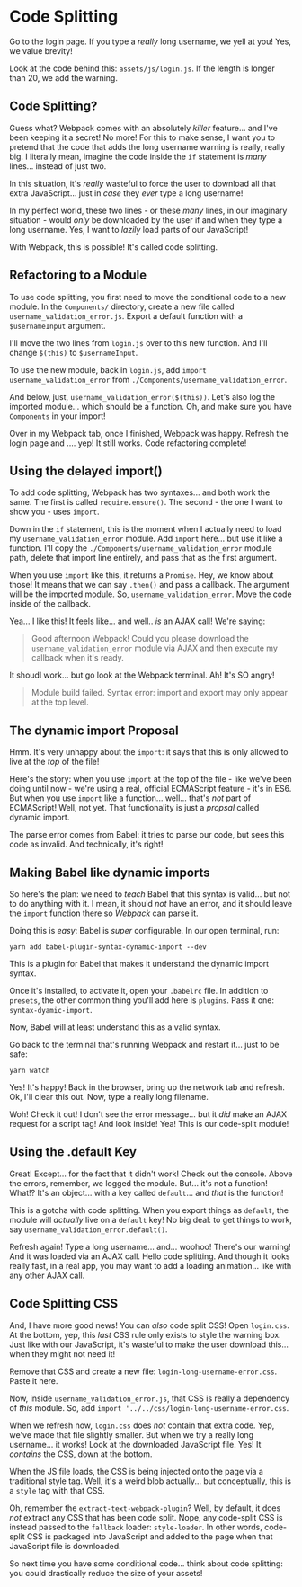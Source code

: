 # Code Splitting

Go to the login page. If you type a *really* long username, we yell at you! Yes,
we value brevity!

Look at the code behind this: `assets/js/login.js`. If the length is longer than
20, we add the warning.

## Code Splitting?

Guess what? Webpack comes with an absolutely *killer* feature... and I've been
keeping it a secret! No more! For this to make sense, I want you to pretend that
the code that adds the long username warning is really, really big. I literally
mean, imagine the code inside the `if` statement is *many* lines... instead of just
two.

In this situation, it's *really* wasteful to force the user to download all that
extra JavaScript... just in *case* they *ever* type a long username! 

In my perfect world, these two lines - or these *many* lines, in our imaginary
situation - would *only* be downloaded by the user if and when they type a long
username. Yes, I want to *lazily* load parts of our JavaScript!

With Webpack, this is possible! It's called code splitting.

## Refactoring to a Module

To use code splitting, you first need to move the conditional code to a new module.
In the `Components/` directory, create a new file called `username_validation_error.js`.
Export a default function with a `$usernameInput` argument.

I'll move the two lines from `login.js` over to this new function. And I'll change
`$(this)` to `$usernameInput`.

To use the new module, back in `login.js`, add `import username_validation_error`
from `./Components/username_validation_error`.

And below, just, `username_validation_error($(this))`. Let's also log the imported
module... which should be a function. Oh, and make sure you have `Components`
in your import!

Over in my Webpack tab, once I finished, Webpack was happy. Refresh the login page
and .... yep! It still works. Code refactoring complete!

## Using the delayed import()

To add code splitting, Webpack has two syntaxes... and both work the same. The
first is called `require.ensure()`. The second - the one I want to show you - uses
`import`.

Down in the `if` statement, this is the moment when I actually need to load my
`username_validation_error` module. Add `import` here... but use it like a function.
I'll copy the `./Components/username_validation_error` module path, delete that
import line entirely, and pass that as the first argument.

When you use `import` like this, it returns a `Promise`. Hey, we know about those!
It means that we can say `.then()` and pass a callback. The argument will be the
imported module. So, `username_validation_error`. Move the code inside of the callback.

Yea... I like this! It feels like... and well.. *is* an AJAX call! We're saying:

> Good afternoon Webpack! Could you please download the `username_validation_error`
> module via AJAX and then execute my callback when it's ready.

It shoudl work... but go look at the Webpack terminal. Ah! It's SO angry!

> Module build failed. Syntax error: import and export may only appear at the
> top level.

## The dynamic import Proposal

Hmm. It's very unhappy about the `import`: it says that this is only allowed to live
at the *top* of the file!

Here's the story: when you use `import` at the top of the file - like we've been
doing until now - we're using a real, official ECMAScript feature - it's in ES6.
But when you use `import` like a function... well... that's *not* part of ECMAScript!
Well, not yet. That functionality is just a *propsal* called dynamic import.

The parse error comes from Babel: it tries to parse our code, but sees this code
as invalid. And technically, it's right! 

## Making Babel like dynamic imports

So here's the plan: we need to *teach* Babel that this syntax is valid... but not
to do anything with it. I mean, it should *not* have an error, and it should leave
the `import` function there so *Webpack* can parse it.

Doing this is *easy*: Babel is *super* configurable. In our open terminal, run:

```terminal
yarn add babel-plugin-syntax-dynamic-import --dev
```

This is a plugin for Babel that makes it understand the dynamic import syntax.

Once it's installed, to activate it, open your `.babelrc` file. In addition to
`presets`, the other common thing you'll add here is `plugins`. Pass it one:
`syntax-dyamic-import`.

Now, Babel will at least understand this as a valid syntax.

Go back to the terminal that's running Webpack and restart it... just to be safe:

```terminal
yarn watch
```

Yes! It's happy! Back in the browser, bring up the network tab and refresh. Ok, I'll
clear this out. Now, type a really long filename.

Woh! Check it out! I don't see the error message... but it *did* make an AJAX request
for a script tag! And look inside! Yea! This is our code-split module!

## Using the .default Key

Great! Except... for the fact that it didn't work! Check out the console. Above the
errors, remember, we logged the module. But... it's not a function! What!? It's an
object... with a key called `default`... and *that* is the function!

This is a gotcha with code splitting. When you export things as `default`, the module
will *actually* live on a `default` key! No big deal: to get things to work, say
`username_validation_error.default()`.

Refresh again! Type a long username... and... woohoo! There's our warning! And
it was loaded via an AJAX call. Hello code splitting. And though it looks really
fast, in a real app, you may want to add a loading animation... like with any other
AJAX call.

## Code Splitting CSS

And, I have more good news! You can *also* code split CSS! Open `login.css`. At the
bottom, yep, this *last* CSS rule only exists to style the warning box. Just like
with our JavaScript, it's wasteful to make the user download this... when they might
not need it!

Remove that CSS and create a new file: `login-long-username-error.css`. Paste
it here.

Now, inside `username_validation_error.js`, that CSS is really a dependency of *this*
module. So, add `import '../../css/login-long-username-error.css`.

When we refresh now, `login.css` does *not* contain that extra code. Yep, we've made
that file slightly smaller. But when we try a really long username... it works! Look
at the downloaded JavaScript file. Yes! It *contains* the CSS, down at the bottom.

When the JS file loads, the CSS is being injected onto the page via a traditional
style tag. Well, it's a weird blob actually... but conceptually, this is a `style`
tag with that CSS.

Oh, remember the `extract-text-webpack-plugin`? Well, by default, it does *not* extract
any CSS that has been code split. Nope, any code-split CSS is instead passed to
the `fallback` loader: `style-loader`. In other words, code-split CSS is packaged
into JavaScript and added to the page when that JavaScript file is downloaded.

So next time you have some conditional code... think about code splitting: you could
drastically reduce the size of your assets!
